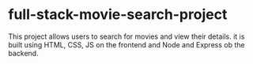 # full-stack-movie-search-project

This project allows users to search for movies and view their details. it is built using HTML, CSS, JS on the frontend and Node and Express ob the backend.
